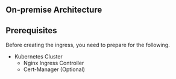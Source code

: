 ## On-premise Architecture


## Prerequisites
Before creating the ingress, you need to prepare for the following.
- Kubernetes Cluster
  - Nginx Ingress Controller
  - Cert-Manager (Optional)